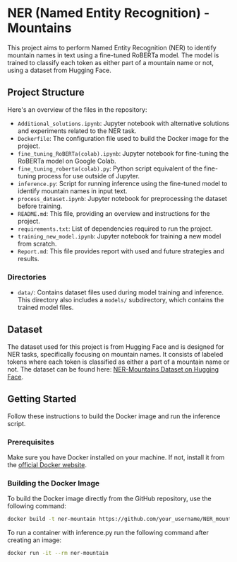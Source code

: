 # NER (Named Entity Recognition) - Mountains

This project aims to perform Named Entity Recognition (NER) to identify mountain names in text using a fine-tuned RoBERTa model. The model is trained to classify each token as either part of a mountain name or not, using a dataset from Hugging Face.

## Project Structure

Here's an overview of the files in the repository:

- `Additional_solutions.ipynb`: Jupyter notebook with alternative solutions and experiments related to the NER task.
- `Dockerfile`: The configuration file used to build the Docker image for the project.
- `fine_tuning_RoBERTa(colab).ipynb`: Jupyter notebook for fine-tuning the RoBERTa model on Google Colab.
- `fine_tuning_roberta(colab).py`: Python script equivalent of the fine-tuning process for use outside of Jupyter.
- `inference.py`: Script for running inference using the fine-tuned model to identify mountain names in input text.
- `process_dataset.ipynb`: Jupyter notebook for preprocessing the dataset before training.
- `README.md`: This file, providing an overview and instructions for the project.
- `requirements.txt`: List of dependencies required to run the project.
- `training_new_model.ipynb`: Jupyter notebook for training a new model from scratch.
- `Report.md`: This file provides report with used and future strategies and results.

### Directories

- `data/`: Contains dataset files used during model training and inference. This directory also includes a `models/` subdirectory, which contains the trained model files.

## Dataset

The dataset used for this project is from Hugging Face and is designed for NER tasks, specifically focusing on mountain names. It consists of labeled tokens where each token is classified as either a part of a mountain name or not. The dataset can be found here: [NER-Mountains Dataset on Hugging Face](https://huggingface.co/datasets/telord/ner-mountains-first-dataset).

## Getting Started

Follow these instructions to build the Docker image and run the inference script.

### Prerequisites

Make sure you have Docker installed on your machine. If not, install it from the [official Docker website](https://www.docker.com/get-started).

### Building the Docker Image

To build the Docker image directly from the GitHub repository, use the following command:

```bash
docker build -t ner-mountain https://github.com/your_username/NER_mountain.git
```

To run a container with inference.py run the following command after creating an image:

```bash
docker run -it --rm ner-mountain
```
